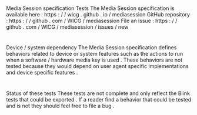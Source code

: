 #
Media
Session
specification
Tests
The
Media
Session
specification
is
available
here
:
https
:
/
/
wicg
.
github
.
io
/
mediasession
GitHub
repository
:
https
:
/
/
github
.
com
/
WICG
/
mediasession
File
an
issue
:
https
:
/
/
github
.
com
/
WICG
/
mediasession
/
issues
/
new
#
#
Device
/
system
dependency
The
Media
Session
specification
defines
behaviors
related
to
device
or
system
features
such
as
the
actions
to
run
when
a
software
/
hardware
media
key
is
used
.
These
behaviors
are
not
tested
because
they
would
depend
on
user
agent
specific
implementations
and
device
specific
features
.
#
#
Status
of
these
tests
These
tests
are
not
complete
and
only
reflect
the
Blink
tests
that
could
be
exported
.
If
a
reader
find
a
behavior
that
could
be
tested
and
is
not
they
should
feel
free
to
file
a
bug
.
